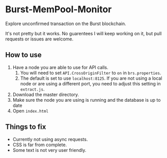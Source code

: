 # Burst-MemPool-Monitor
Explore unconfirmed transaction on the Burst blockchain.

It's not pretty but it works. No guarentees I will keep working on it, but pull requests or issues are welcome.

## How to use

1. Have a node you are able to use for API calls.
	1. You will need to set `API.CrossOriginFilter` to `on` in `brs.properties`.
	2. The default is set to use `localhost:8125`. If you are not using a local node or are using a different port, you need to adjust this setting in `extract.js`.
2. Download the master directory.
3. Make sure the node you are using is running and the database is up to date 
4. Open `index.html`

## Things to fix

* Currently not using async requests.
* CSS is far from complete.
* Some text is not very user friendly.
